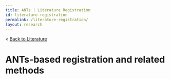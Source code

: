 ```yaml
---
title: ANTs | Literature Registration
id: literature-registration
permalink: /literature-registration/
layout: research
---
```

< <a href="/literature/">Back to Literature</a>

# ANTs-based registration and related methods


